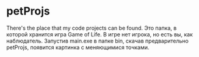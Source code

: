 # petProjs
There's the place that my code projects can be found.
Это папка, в которой хранится игра Game of Life. В игре нет игрока, но есть вы, как наблюдатель. 
Запустив main.exe в папке bin, скачав предварительно petProjs, появится картинка с меняющимися точками.
